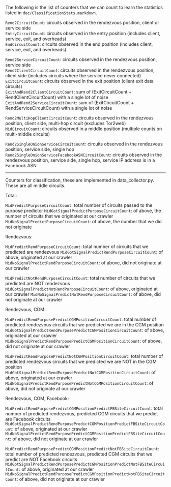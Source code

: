 The following is the list of counters that we can count to learn the statistics listed in `doc/ClassificationStats.markdown`.

`Rend2CircuitCount`: circuits observed in the rendezvous position, client or service side  
`EntryCircuitCount`: circuits observed in the entry position (includes client, service, exit, and overheads)  
`EndCircuitCount`: circuits observed in the end position (includes client, service, exit, and overheads)  

`Rend2ServiceCircuitCount`: circuits observed in the rendezvous position, service side  
`Rend2ClientCircuitCount`: circuits observed in the rendezvous position, client side (includes circuits where the service never connected)  
`ExitCircuitCount`: circuits observed in the exit position (client exit data circuits)  
`ExitAndRend2ClientCircuitCount`: sum of (ExitCircuitCount + RendClientCircuitCount) with a single lot of noise  
`ExitAndRend2ServiceCircuitCount`: sum of (ExitCircuitCount + RendServiceCircuitCount) with a single lot of noise  

`Rend2MultiHopClientCircuitCount`: circuits observed in the rendezvous position, client side, multi-hop circuit
(excludes Tor2web)  
`MidCircuitCount`: circuits observed in a middle position (multiple counts on multi-middle circuits)  

`Rend2SingleOnionServiceCircuitCount`: circuits observed in the rendezvous position, service side, single hop  
`Rend2SingleOnionServiceFacebookASNCircuitCount`: circuits observed in the rendezvous position, service side, single hop, service IP address is in a Facebook ASN  

---

Counters for classification, these are implemented in data_collector.py. These are all middle circuits.

Total:

`MidPredictPurposeCircuitCount`: total number of circuits passed to the purpose predictor
`MidGotSignalPredictPurposeCircuitCount`: of above, the number of circuits that we originated at our crawler
`MidNoSignalPredictPurposeCircuitCount`: of above, the number that we did not originate

Rendezvous:

`MidPredictRendPurposeCircuitCount`: total number of circuits that we predicted are rendezvous
`MidGotSignalPredictRendPurposeCircuitCount`: of above, originated at our crawler
`MidNoSignalPredictRendPurposeCircuitCount`: of above, did not originate at our crawler

`MidPredictNotRendPurposeCircuitCount`: total number of circuits that we predicted are NOT rendezvous
`MidGotSignalPredictNotRendPurposeCircuitCount`: of above, originated at our crawler
`MidNoSignalPredictNotRendPurposeCircuitCount`: of above, did not originate at our crawler

Rendezvous, CGM:

`MidPredictRendPurposePredictCGMPositionCircuitCount`: total number of predicted rendezvous circuits that we predicted we are in the CGM position
`MidGotSignalPredictRendPurposePredictCGMPositionCircuitCount`: of above, originated at our crawler
`MidNoSignalPredictRendPurposePredictCGMPositionCircuitCount`: of above, did not originate at our crawler

`MidPredictRendPurposePredictNotCGMPositionCircuitCount`: total number of predicted rendezvous circuits that we predicted we are NOT in the CGM position
`MidGotSignalPredictRendPurposePredictNotCGMPositionCircuitCount`: of above, originated at our crawler
`MidNoSignalPredictRendPurposePredictNotCGMPositionCircuitCount`: of above, did not originate at our crawler

Rendezvous, CGM, Facebook:

`MidPredictRendPurposePredictCGMPositionPredictFBSiteCircuitCount`: total number of predicted rendezvous, predicted CGM circuits that we predict are Facebook circuits
`MidGotSignalPredictRendPurposePredictCGMPositionPredictFBSiteCircuitCount`: of above, originated at our crawler
`MidNoSignalPredictRendPurposePredictCGMPositionPredictFBSiteCircuitCount`: of above, did not originate at our crawler

`MidPredictRendPurposePredictCGMPositionPredictNotFBSiteCircuitCount`: total number of predicted rendezvous, predicted CGM circuits that we predict are NOT Facebook circuits
`MidGotSignalPredictRendPurposePredictCGMPositionPredictNotFBSiteCircuitCount`: of above, originated at our crawler
`MidNoSignalPredictRendPurposePredictCGMPositionPredictNotFBSiteCircuitCount`: of above, did not originate at our crawler
